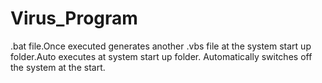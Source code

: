 Virus_Program
=============

.bat file.Once executed generates  another .vbs file at the system start up folder.Auto executes at system start up folder. Automatically switches off the system at the start.
